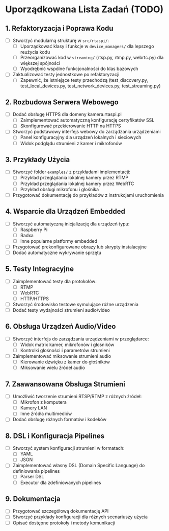 # Uporządkowana Lista Zadań (TODO)

## 1. Refaktoryzacja i Poprawa Kodu
- [ ] Stworzyć modularną strukturę w `src/rtaspi/`:
  - [ ] Uporządkować klasy i funkcje w `device_managers/` dla lepszego reużycia kodu
  - [ ] Przeorganizować kod w `streaming/` (rtsp.py, rtmp.py, webrtc.py) dla większej spójności
  - [ ] Wyodrębnić wspólne funkcjonalności do klas bazowych
- [ ] Zaktualizować testy jednostkowe po refaktoryzacji
  - [ ] Zapewnić, że istniejące testy przechodzą (test_discovery.py, test_local_devices.py, test_network_devices.py, test_streaming.py)

## 2. Rozbudowa Serwera Webowego
- [ ] Dodać obsługę HTTPS dla domeny kamera.rtaspi.pl
  - [ ] Zaimplementować automatyczną konfigurację certyfikatów SSL
  - [ ] Skonfigurować przekierowanie HTTP na HTTPS
- [ ] Stworzyć podstawowy interfejs webowy do zarządzania urządzeniami
  - [ ] Panel konfiguracyjny dla urządzeń lokalnych i sieciowych
  - [ ] Widok podglądu strumieni z kamer i mikrofonów

## 3. Przykłady Użycia
- [ ] Stworzyć folder `examples/` z przykładami implementacji:
  - [ ] Przykład przeglądania lokalnej kamery przez RTMP
  - [ ] Przykład przeglądania lokalnej kamery przez WebRTC
  - [ ] Przykład obsługi mikrofonu i głośnika
- [ ] Przygotować dokumentację do przykładów z instrukcjami uruchomienia

## 4. Wsparcie dla Urządzeń Embedded
- [ ] Stworzyć automatyczną inicjalizację dla urządzeń typu:
  - [ ] Raspberry Pi
  - [ ] Radxa
  - [ ] Inne popularne platformy embedded
- [ ] Przygotować prekonfigurowane obrazy lub skrypty instalacyjne
- [ ] Dodać automatyczne wykrywanie sprzętu

## 5. Testy Integracyjne
- [ ] Zaimplementować testy dla protokołów:
  - [ ] RTMP
  - [ ] WebRTC
  - [ ] HTTP/HTTPS
- [ ] Stworzyć środowisko testowe symulujące różne urządzenia
- [ ] Dodać testy wydajności strumieni audio/video

## 6. Obsługa Urządzeń Audio/Video
- [ ] Stworzyć interfejs do zarządzania urządzeniami w przeglądarce:
  - [ ] Widok matrix kamer, mikrofonów i głośników
  - [ ] Kontrolki głośności i parametrów strumieni
- [ ] Zaimplementować miksowanie strumieni audio
  - [ ] Kierowanie dźwięku z kamer do głośników
  - [ ] Miksowanie wielu źródeł audio

## 7. Zaawansowana Obsługa Strumieni
- [ ] Umożliwić tworzenie strumieni RTSP/RTMP z różnych źródeł:
  - [ ] Mikrofon z komputera
  - [ ] Kamery LAN
  - [ ] Inne źródła multimediów
- [ ] Dodać obsługę różnych formatów i kodeków

## 8. DSL i Konfiguracja Pipelines
- [ ] Stworzyć system konfiguracji strumieni w formatach:
  - [ ] YAML
  - [ ] JSON
- [ ] Zaimplementować własny DSL (Domain Specific Language) do definiowania pipelines
  - [ ] Parser DSL
  - [ ] Executor dla zdefiniowanych pipelines

## 9. Dokumentacja
- [ ] Przygotować szczegółową dokumentację API
- [ ] Stworzyć przykłady konfiguracji dla różnych scenariuszy użycia
- [ ] Opisać dostępne protokoły i metody komunikacji